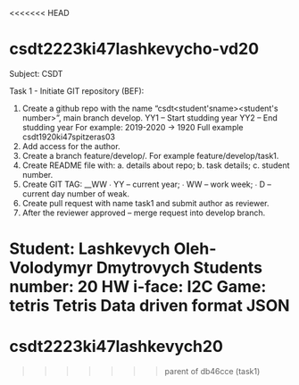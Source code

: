 <<<<<<< HEAD
# csdt2223ki47lashkevycho-vd20

Subject: CSDT

Task 1 - Initiate GIT repository (BEF): 
  1. Create a github repo with the name “csdt<YY1YY2><group><student'sname><student's number>”, main branch develop.
    YY1 – Start studding year
    YY2 – End studding year
    For example: 2019-2020 -> 1920
    Full example csdt1920ki47spitzeras03
  2. Add access for the author.
  3. Create a branch feature/develop/<task number>. For example
    feature/develop/task1.
  4. Create README file with:
    a. details about repo;
    b. task details;
    c. student number.
  5. Create GIT TAG: <PROJECT NAME>_<VERSION>_WW<YYWWD>
    ∙ YY – current year;
    ∙ WW – work week;
    ∙ D – current day number of weak.
  6. Create pull request with name task1 and submit author as reviewer.
  7. After the reviewer approved – merge request into develop branch.


Student:            Lashkevych Oleh-Volodymyr Dmytrovych
Students number:    20 
HW i-face:          I2C
Game: tetris        Tetris
Data driven format  JSON
=======
# csdt2223ki47lashkevych20
>>>>>>> parent of db46cce (task1)

